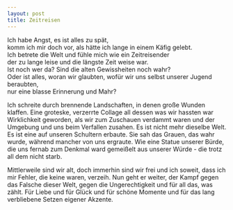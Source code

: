 ```yaml
---
layout: post
title: Zeitreisen
---
```


Ich habe Angst, es ist alles zu spät,<br />
komm ich mir doch vor, als hätte ich lange in einem Käfig gelebt.<br />
Ich betrete die Welt und fühle mich wie ein Zeitreisender<br />
der zu lange leise und die längste Zeit weise war. <br />
Ist noch wer da? Sind die alten Gewissheiten noch wahr?<br />
Oder ist alles, woran wir glaubten, wofür wir uns selbst unserer Jugend beraubten,<br />
nur eine blasse Erinnerung und Mahr?<br />

Ich schreite durch brennende Landschaften, in denen große Wunden klaffen.
Eine groteske, verzerrte Collage all dessen was wir hassten
war Wirklichkeit geworden, als wir zum Zuschauen verdammt waren
und der Umgebung und uns beim Verfallen zusahen.
Es ist nicht mehr dieselbe Welt. Es ist eine auf unseren Schultern erbaute.
Sie sah das Grauen, das wahr wurde, während mancher von uns ergraute. 
Wie eine Statue unserer Bürde, die uns fernab zum Denkmal ward
gemeißelt aus unserer Würde - die trotz all dem nicht starb. 

Mittlerweile sind wir alt, doch immerhin sind wir frei
und ich soweit, dass ich mir Fehler, die keine waren, verzeih.
Nun geht er weiter, der Kampf gegen das Falsche dieser Welt,
gegen die Ungerechtigkeit und für all das, was zählt.
Für Liebe und für Glück und für schöne Momente
und für das lang verbliebene Setzen eigener Akzente.

